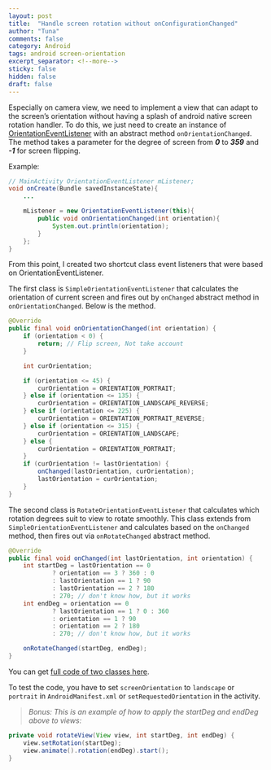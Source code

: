 ```yaml
---
layout: post
title:  "Handle screen rotation without onConfigurationChanged"
author: "Tuna"
comments: false
category: Android
tags: android screen-orientation
excerpt_separator: <!--more-->
sticky: false
hidden: false
draft: false
---
```


Especially on camera view, we need to implement a view that can adapt to the screen’s orientation without having a splash of android native screen rotation handler. To do this, we just need to create an instance of [OrientationEventListener](http://developer.android.com/reference/android/view/OrientationEventListener.html) with an abstract method `onOrientationChanged`<!--more-->. The method takes a parameter for the degree of screen from _**0**_ to _**359**_ and _**-1**_ for screen flipping.

Example:

```java
// MainActivity OrientationEventListener mListener;
void onCreate(Bundle savedInstanceState){
    ...

    mListener = new OrientationEventListener(this){
        public void onOrientationChanged(int orientation){
            System.out.println(orientation);
        }
    };
}
```

From this point, I created two shortcut class event listeners that were based on OrientationEventListener.

The first class is `SimpleOrientationEventListener` that calculates the orientation of current screen and fires out by `onChanged` abstract method in `onOrientationChanged`. Below is the method.

```java
@Override
public final void onOrientationChanged(int orientation) {
    if (orientation < 0) {
        return; // Flip screen, Not take account
    }

    int curOrientation;

    if (orientation <= 45) {
        curOrientation = ORIENTATION_PORTRAIT;
    } else if (orientation <= 135) {
        curOrientation = ORIENTATION_LANDSCAPE_REVERSE;
    } else if (orientation <= 225) {
        curOrientation = ORIENTATION_PORTRAIT_REVERSE;
    } else if (orientation <= 315) {
        curOrientation = ORIENTATION_LANDSCAPE;
    } else {
        curOrientation = ORIENTATION_PORTRAIT;
    }
    if (curOrientation != lastOrientation) {
        onChanged(lastOrientation, curOrientation);
        lastOrientation = curOrientation;
    }
}
```

The second class is `RotateOrientationEventListener` that calculates which rotation degrees suit to view to rotate smoothly. This class extends from `SimpleOrientationEventListener` and calculates based on the `onChanged` method, then fires out via `onRotateChanged` abstract method.

```java
@Override
public final void onChanged(int lastOrientation, int orientation) {
    int startDeg = lastOrientation == 0
            ? orientation == 3 ? 360 : 0
            : lastOrientation == 1 ? 90
            : lastOrientation == 2 ? 180
            : 270; // don't know how, but it works
    int endDeg = orientation == 0
            ? lastOrientation == 1 ? 0 : 360
            : orientation == 1 ? 90
            : orientation == 2 ? 180
            : 270; // don't know how, but it works

    onRotateChanged(startDeg, endDeg);
}
```

You can get [full code of two classes here](https://gist.github.com/tuanchauict/6a885779c0940a012b81).

To test the code, you have to set `screenOrientation` to `landscape` or `portrait` in `AndroidManifest.xml` or `setRequestedOrientation` in the activity.

> *Bonus: This is an example of how to apply the startDeg and endDeg above to views:*

```java
private void rotateView(View view, int startDeg, int endDeg) {
    view.setRotation(startDeg);
    view.animate().rotation(endDeg).start();
}
```